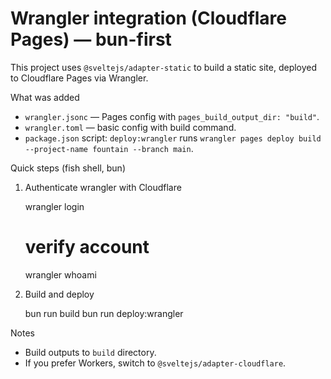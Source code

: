 # Wrangler integration (Cloudflare Pages) — bun-first

This project uses `@sveltejs/adapter-static` to build a static site, deployed to Cloudflare Pages via Wrangler.

What was added
- `wrangler.jsonc` — Pages config with `pages_build_output_dir: "build"`.
- `wrangler.toml` — basic config with build command.
- `package.json` script: `deploy:wrangler` runs `wrangler pages deploy build --project-name fountain --branch main`.

Quick steps (fish shell, bun)

1) Authenticate wrangler with Cloudflare

   wrangler login

   # verify account
   wrangler whoami

2) Build and deploy

   bun run build
   bun run deploy:wrangler

Notes
- Build outputs to `build` directory.
- If you prefer Workers, switch to `@sveltejs/adapter-cloudflare`.